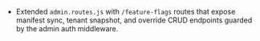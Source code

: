 - Extended `admin.routes.js` with `/feature-flags` routes that expose manifest sync, tenant snapshot, and override CRUD endpoints guarded by the admin auth middleware.
